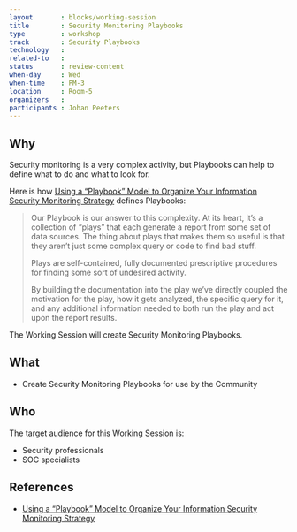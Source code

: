 ```yaml
---
layout       : blocks/working-session
title        : Security Monitoring Playbooks
type         : workshop
track        : Security Playbooks
technology   :
related-to   :
status       : review-content
when-day     : Wed
when-time    : PM-3
location     : Room-5
organizers   :
participants : Johan Peeters
---
```


## Why

Security monitoring is a very complex activity, but Playbooks can help to define what to do and what to look for.

Here is how [Using a “Playbook” Model to Organize Your Information Security Monitoring Strategy](http://blogs.cisco.com/security/using-a-playbook-model-to-organize-your-information-security-monitoring-strategy)
    defines Playbooks:

> Our Playbook is our answer to this complexity. At its heart, it’s a collection of “plays” that each generate a report from some set of data sources. The thing about plays that makes them so useful is that they aren’t just some complex query or code to find bad stuff.
>
> Plays are self-contained, fully documented prescriptive procedures for finding some sort of undesired activity.
>
> By building the documentation into the play we’ve directly coupled the motivation for the play, how it gets analyzed, the specific query for it, and any additional information needed to both run the play and act upon the report results.

The Working Session will create Security Monitoring Playbooks.

## What

 - Create Security Monitoring Playbooks for use by the Community

## Who

The target audience for this Working Session is:

 - Security professionals
 - SOC specialists

## References

 - [Using a “Playbook” Model to Organize Your Information Security Monitoring Strategy](http://blogs.cisco.com/security/using-a-playbook-model-to-organize-your-information-security-monitoring-strategy)
